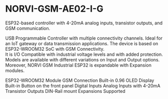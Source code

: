 # NORVI-GSM-AE02-I-G
ESP32-based controller with 4-20mA analog inputs, transistor outputs, and GSM communication.

USB Programmable Controller with multiple connectivity channels. 
Ideal for an IoT gateway or data transmission applications. 
The device is based on ESP32-WROOM32 SoC with GSM Connectivity.  
It is I/O Compatible with industrial voltage levels and with added protection. 
Models are available with different variations on Input and Output options. 
Moreover, NORVI GSM Industrial ESP32 is expandable with Expansion modules. 

ESP32-WROOM32 Module
GSM Connection
Built-in 0.96 OLED Display
Built-in Button on the front panel
Digital Inputs
Analog Inputs with 4-20mA
Transistor Outputs
DIN-Rail mount
Expansions Supported

